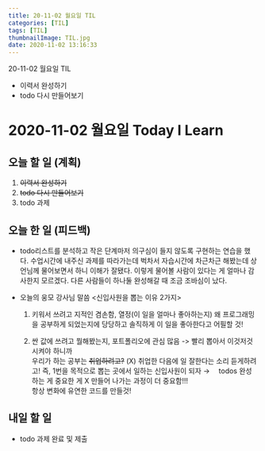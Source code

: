 ```yaml
---
title: 20-11-02 월요일 TIL
categories: [TIL]
tags: [TIL]
thumbnailImage: TIL.jpg
date: 2020-11-02 13:16:33
---
```


<!-- more -->
20-11-02 월요일 TIL
- 이력서 완성하기
- todo 다시 만들어보기
<!-- excerpt -->


# 2020-11-02 월요일 Today I Learn

## 오늘 할 일 (계획)
1. ~~이력서 완성하기~~
2. ~~todo 다시 만들어보기~~
3. todo 과제 

## 오늘 한 일 (피드백)

- todo리스트를 분석하고 작은 단계마저 의구심이 들지 않도록 구현하는 연습을 했다. 수업시간에 내주신 과제를 따라가는데 벅차서 자습시간에 차근차근 해봤는데 상언님께 물어보면서 하니 이해가 잘됐다. 이렇게 물어볼 사람이 있다는 게 얼마나 감사한지 모르겠다. 다른 사람들이 하나둘 완성해갈 때 조금 조바심이 났다. 

- 오늘의 웅모 강사님 말씀
<신입사원을 뽑는 이유 2가지>
  1. 키워서 쓰려고
지적인 겸손함, 열정(이 일을 얼마나 좋아하는지)
왜 프로그래밍을 공부하게 되었는지에 당당하고 솔직하게
이 일을 좋아한다고 어필할 것!

  2. 싼 값에 쓰려고
뭘해봤는지, 포트폴리오에 관심 많음 -> 빨리 뽑아서 이것저것 시켜야 하니까<br>
우리가 하는 공부는 ~~취업하려고?~~ (X)
취업한 다음에 일 잘한다는 소리 듣게하려고!
즉, 1번을 목적으로 뽑는 곳에서 일하는 신입사원이 되자
→　 todos 완성하는 게 중요한 게 X
만들어 나가는 과정이 더 중요함!!!<br>
항상 변화에 유연한 코드를 만들것!

## 내일 할 일

- todo 과제 완료 및 제출
